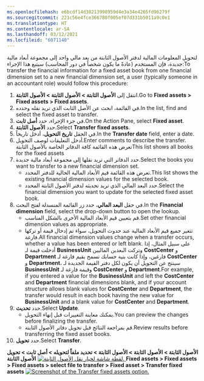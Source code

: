 ```yaml
---
ms.openlocfilehash: e6bcdf14d38213998959d4e3a34e4265fd96279f
ms.sourcegitcommit: 221c56e4fce366780f005ef07d331b5011a9c0e1
ms.translationtype: HT
ms.contentlocale: ar-SA
ms.lasthandoff: 03/12/2021
ms.locfileid: "6071140"
---
```

<span data-ttu-id="38903-101">لتحويل المعلومات المالية لدفتر الأصول الثابتة من بعد مالي واحد إلى مجموعة أبعاد مالية جديدة، فإن المستخدم (عادةً ما يكون شخصاً في دور المحاسب) سيتبع هذا الإجراء:</span><span class="sxs-lookup"><span data-stu-id="38903-101">To transfer the financial information for a fixed asset book from one financial dimension set to a new financial dimension set, a user (typically someone in an accountant role) would follow this procedure:</span></span>

1.  <span data-ttu-id="38903-102">انتقل إلى **الأصول الثابتة > الأصول الثابتة > الأصول الثابتة**.</span><span class="sxs-lookup"><span data-stu-id="38903-102">Go to **Fixed assets > Fixed assets > Fixed assets**.</span></span>
2.  <span data-ttu-id="38903-103">في القائمة، ابحث عن الأصل الثابت الذي تريد نقله وحدده.</span><span class="sxs-lookup"><span data-stu-id="38903-103">In the list, find and select the fixed asset to transfer.</span></span>
3.  <span data-ttu-id="38903-104">في جزء الإجراء، حدد **أصل ثابت**.</span><span class="sxs-lookup"><span data-stu-id="38903-104">On the Action Pane, select **Fixed asset**.</span></span>
4.  <span data-ttu-id="38903-105">حدد **الأصول الثابتة**.</span><span class="sxs-lookup"><span data-stu-id="38903-105">Select **Transfer fixed assets**.</span></span>
5.  <span data-ttu-id="38903-106">في الحقل **تاريخ التحويل**، أدخل تاريخاً.</span><span class="sxs-lookup"><span data-stu-id="38903-106">In the **Transfer date** field, enter a date.</span></span>
6.  <span data-ttu-id="38903-107">أدخل التعليقات لوصف التحويل.</span><span class="sxs-lookup"><span data-stu-id="38903-107">Enter comments to describe the transfer.</span></span> <span data-ttu-id="38903-108">تعرض هذه القائمة كافة الدفاتر الخاصة بالأصول الثابتة</span><span class="sxs-lookup"><span data-stu-id="38903-108">This list shows all books for the fixed assets</span></span>
1.  <span data-ttu-id="38903-109">حدد الدفاتر التي تريد نقلها إلى مجموعة أبعاد مالية جديدة.</span><span class="sxs-lookup"><span data-stu-id="38903-109">Select the books you want to transfer to a new financial dimension set.</span></span>
    -   <span data-ttu-id="38903-110">تعرض هذه القائمة قيم الأبعاد المالية الحالية للدفتر المحدد.</span><span class="sxs-lookup"><span data-stu-id="38903-110">This list shows the existing financial dimension values for the selected book.</span></span>
    -   <span data-ttu-id="38903-111">حدد البعد المالي الذي تريد تحديثه لدفتر الأصول الثابتة المحدد.</span><span class="sxs-lookup"><span data-stu-id="38903-111">Select the financial dimension you want to update for the  selected fixed asset book.</span></span>
2.  <span data-ttu-id="38903-112">في حقل **البعد المالي**، حدد زر القائمة المنسدلة لفتح البحث.</span><span class="sxs-lookup"><span data-stu-id="38903-112">In the **Financial dimension** field, select the drop-down button to open the lookup.</span></span>
    -   <span data-ttu-id="38903-113">قم بتعيين قيم الأبعاد المالية الأخرى بالشكل المناسب.</span><span class="sxs-lookup"><span data-stu-id="38903-113">Set other financial dimension values as appropriate.</span></span>
    -   <span data-ttu-id="38903-114">تتغير جميع قيم الأبعاد المالية عند حدوث التحويل، سواء تم إدخال قيمة أو تركها فارغة.</span><span class="sxs-lookup"><span data-stu-id="38903-114">All financial dimension values change when a transfer occurs, whether a value has been entered or left blank.</span></span>
        <span data-ttu-id="38903-115">على سبيل المثال، إذا أدخلت قيمة لـ **BusinessUnit** وتركت البعدين الماليين **CostCenter** و **Department** فارغين، وإذا كانت بنية حسابك تسمح بقيم فارغة لـ **CostCenter** و **Department**، سينتج عن التحويل أن يكون لكل دفتر القيمة الجديدة لـ **BusinessUnit** وقيمة فارغة لـ **CostCenter** و **Department**.</span><span class="sxs-lookup"><span data-stu-id="38903-115">For example, if you entered a value for the **BusinessUnit** and left the **CostCenter** and **Department** financial dimensions blank, and if your account structure allows blank values for **CostCenter** and **Department**, the transfer would result in each book having the new value for **BusinessUnit** and a blank value for **CostCenter** and **Department**.</span></span>
3.  <span data-ttu-id="38903-116">حدد **تحديث**.</span><span class="sxs-lookup"><span data-stu-id="38903-116">Select **Update**.</span></span>
    -   <span data-ttu-id="38903-117">يمكنك معاينة التغييرات قبل إنهاء التحويل.</span><span class="sxs-lookup"><span data-stu-id="38903-117">You can preview the changes before finalizing the transfer.</span></span>
    -   <span data-ttu-id="38903-118">قم بمراجعة النتائج قبل تحويل دفاتر الأصول الثابتة.</span><span class="sxs-lookup"><span data-stu-id="38903-118">Review results before transferring the fixed asset books.</span></span>
4.  <span data-ttu-id="38903-119">حدد **تحويل**.</span><span class="sxs-lookup"><span data-stu-id="38903-119">Select **Transfer**.</span></span>

 
<span data-ttu-id="38903-120">**الأصول الثابتة > الأصول الثابتة > الأصول الثابتة > تحديد ملفاً لتحويله > أصل ثابت > تحويل الأصول الثابتة**
[ ![لقطة شاشة لخيار نقل الأصول الثابتة.](../media/transfer-fixed-asset.png) ](../media/transfer-fixed-asset.png#lightbox)</span><span class="sxs-lookup"><span data-stu-id="38903-120">**Fixed assets > Fixed assets > Fixed assets > select file to transfer > Fixed asset > Transfer fixed assets**
[ ![Screenshot of the Transfer fixed assets option.](../media/transfer-fixed-asset.png)](../media/transfer-fixed-asset.png#lightbox)</span></span>